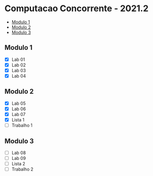 # Computacao Concorrente - 2021.2
* [Modulo 1](#modulo-1)
* [Modulo 2](#modulo-2)
* [Modulo 3](#modulo-3)

## Modulo 1
- [x] Lab 01
- [x] Lab 02
- [x] Lab 03
- [x] Lab 04

## Modulo 2
- [x] Lab 05
- [x] Lab 06
- [x] Lab 07
- [x] Lista 1
- [ ] Trabalho 1

## Modulo 3
- [ ] Lab 08
- [ ] Lab 09
- [ ] Lista 2
- [ ] Trabalho 2
